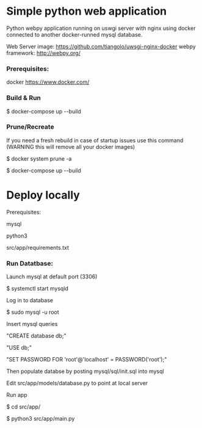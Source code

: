 # Simple python web application

Python webpy application running on uswgi server with nginx using docker connected to another docker-runned mysql database.

Web Server image: https://github.com/tiangolo/uwsgi-nginx-docker
webpy framework: http://webpy.org/


### Prerequisites:
docker https://www.docker.com/

### Build & Run
$ docker-compose up --build

### Prune/Recreate
If you need a fresh rebuild in case of startup issues use this command (WARNING this will remove all your docker images)

$ docker system prune -a

$ docker-compose up --build

# Deploy locally

Prerequisites:

mysql

python3

src/app/requirements.txt

### Run Datatbase:
Launch mysql at default port (3306)

$ systemctl start mysqld

Log in to database

$ sudo mysql -u root

Insert mysql queries

"CREATE database db;"

"USE db;"

"SET PASSWORD FOR 'root'@'localhost' = PASSWORD('root');"

Then populate databse by posting mysql/sql/init.sql into 
mysql

Edit src/app/models/database.py to point at local server



Run app

$ cd src/app/

$ python3 src/app/main.py
